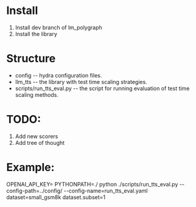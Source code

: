 # Install
1. Install dev branch of lm_polygraph
2. Install the library

# Structure
* config -- hydra configuration files.
* llm_tts -- the library with test time scaling strategies.
* scripts/run_tts_eval.py -- the script for running evaluation of test time scaling methods.

# TODO:
1. Add new scorers
2. Add tree of thought


# Example:
OPENAI_API_KEY=<key> PYTHONPATH=./ python ./scripts/run_tts_eval.py --config-path=../config/ --config-name=run_tts_eval.yaml dataset=small_gsm8k dataset.subset=1